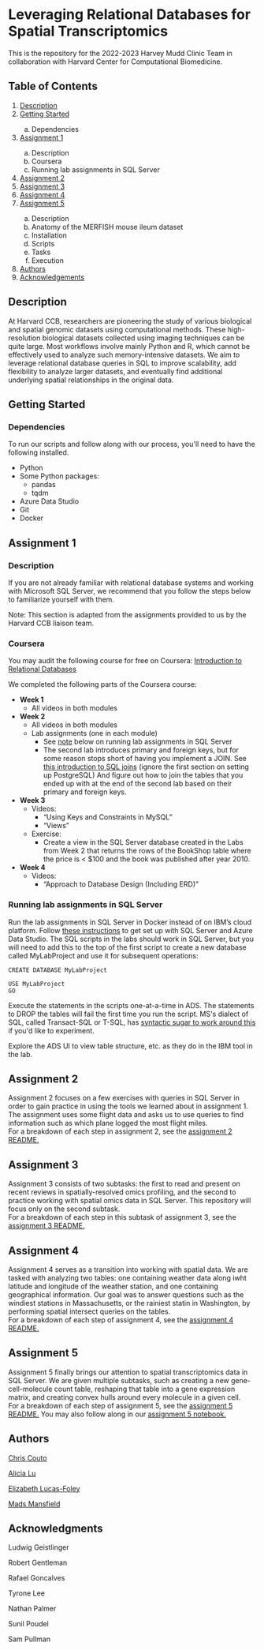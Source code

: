 # Leveraging Relational Databases for Spatial Transcriptomics

This is the repository for the 2022-2023 Harvey Mudd Clinic Team in collaboration with Harvard Center for Computational Biomedicine.

## Table of Contents
<ol>
<li> <a href="#description">Description</a> </li>
<li> <a href="#starting">Getting Started</a> </li>
	<ol type="a">
	<li>Dependencies</li>
</ol>
<li> <a href="#assignment1">Assignment 1</a> </li>
	<ol type="a">
	<li>Description</li>
	<li>Coursera</li>
	<li>Running lab assignments in SQL Server</li>
	</ol>
<li> <a href="#assignment2">Assignment 2</a> </li>
<li> <a href="#assignment3">Assignment 3</a> </li>
<li> <a href="#assignment4">Assignment 4</a> </li>
<li> <a href="#assignment5">Assignment 5</a> </li>
	<ol type="a">
	<li>Description</li>
	<li>Anatomy of the MERFISH mouse ileum dataset</li>
	<li>Installation</li>
	<li>Scripts</li>
	<li>Tasks</li>
	<li>Execution</li>
	</ol>
<li> <a href="#authors">Authors</a> </li>
<li> <a href="#acknowledgements">Acknowledgements</a> </li>
</ol>

## Description <a name="description"></a>

At Harvard CCB, researchers are pioneering the study of various biological and spatial genomic datasets using computational methods. These high-resolution biological datasets collected using imaging techniques can be quite large. Most workflows involve mainly Python and R, which cannot be effectively used to analyze such memory-intensive datasets. We aim to leverage relational database queries in SQL to improve scalability, add flexibility to analyze larger datasets, and eventually find additional underlying spatial relationships in the original data. 

## Getting Started <a name="starting"></a>

### Dependencies

To run our scripts and follow along with our process, you'll need to have the following installed.

* Python
* Some Python packages:
  * pandas
  * tqdm
* Azure Data Studio
* Git
* Docker

## Assignment 1 <a name="assignment1"></a>

### Description

If you are not already familiar with relational database systems and working with Microsoft SQL Server,  we recommend that you follow the steps below to familiarize yourself with them. 

Note: This section is adapted from the assignments provided to us by the Harvard CCB liaison team.

### Coursera 

You may audit the following course for free on Coursera: [Introduction to Relational Databases](https://www.coursera.org/learn/introduction-to-relational-databases#syllabus)

We completed the following parts of the Coursera course:
* **Week 1**
	* All videos in both modules
* **Week 2**
	* All videos in both modules
	* Lab assignments (one in each module)
		* See [note](#labAssign) below on running lab assignments in SQL Server
		* The second lab introduces primary and foreign keys, but for some reason stops short of having you implement a JOIN. See [this introduction to SQL joins](https://www.datacamp.com/tutorial/introduction-to-sql-joins) (ignore the first section on setting up PostgreSQL) And figure out how to join the tables that you ended up with at the end of the second lab based on their primary and foreign keys.
* **Week 3**
	* Videos:
		* “Using Keys and Constraints in MySQL”
		* “Views”
	* Exercise:
		* Create a view in the SQL Server database created in the Labs from Week 2 that returns the rows of the BookShop table where the price is < $100 and the book was published after year 2010.
* **Week 4**
	* Videos:
		* “Approach to Database Design (Including ERD)”

### Running lab assignments in SQL Server <a name="labAssign"></a>

Run the lab assignments in SQL Server in Docker instead of on IBM’s cloud platform. Follow [these instructions](https://www.sqlshack.com/how-to-set-up-and-run-sql-server-docker-image/) to get set up with SQL Server and Azure Data Studio. The SQL scripts in the labs should work in SQL Server, but you will need to add this to the top of the first script to create a new database called MyLabProject and use it for subsequent operations: 
```
CREATE DATABASE MyLabProject
 
USE MyLabProject
GO
```
Execute the statements in the scripts one-at-a-time in ADS.  The statements to DROP the tables will fail the first time you run the script.  MS's dialect of SQL, called Transact-SQL or T-SQL, has [syntactic sugar to work around this](https://learn.microsoft.com/en-us/sql/t-sql/statements/drop-table-transact-sql?view=sql-server-ver16) if you'd like to experiment.

Explore the ADS UI  to view table structure, etc. as they do in the IBM tool in the lab.
 

 


## Assignment 2 <a name="assignment2"></a>

Assignment 2 focuses on a few exercises with queries in SQL Server in order to gain practice in using the tools we learned about in assignment 1. The assignment uses some flight data and asks us to use queries to find information such as which plane logged the most flight miles. \
For a breakdown of each step in assignment 2, see the [assignment 2 README.](assignment_2/README.md)

## Assignment 3 <a name="assignment3"></a>

Assignment 3 consists of two subtasks: the first to read and present on recent reviews in spatially-resolved omics profiling, and the second to practice working with spatial omics data in SQL Server. This repository will focus only on the second subtask. \
For a breakdown of each step in this subtask of assignment 3, see the [assignment 3 README.](assignment_3/README.md)

## Assignment 4 <a name="assignment4"></a>

Assignment 4 serves as a transition into working with spatial data. We are tasked with analyzing two tables: one containing weather data along iwht latitude and longitude of the weather station, and one containing geographical information. Our goal was to answer questions such as the windiest stations in Massachusetts, or the rainiest statin in Washington, by performing spatial intersect queries on the tables. \
For a breakdown of each step of assignment 4, see the [assignment 4 README.](assignment_4/README.md)

## Assignment 5 <a name="assignment5"></a>

Assignment 5 finally brings our attention to spatial transcriptomics data in SQL Server. We are given multiple subtasks, such as creating a new gene-cell-molecule count table, reshaping that table into a gene expression matrix, and creating convex hulls around every molecule in a given cell. \
For a breakdown of each step of assignment 5, see the [assignment 5 README.](assignment_4/README.md)
You may also follow along in our [assignment 5 notebook.](Notebooks/Assignment5NotebookSummarized.ipynb)

## Authors <a name="authors"></a>

[Chris Couto](https://github.com/cgcouto)

[Alicia Lu](https://github.com/kunyanglu)

[Elizabeth Lucas-Foley](https://github.com/elucasfoley)

[Mads Mansfield](https://github.com/Paruhdoks)


## Acknowledgments <a name="acknowledgements"></a>

Ludwig Geistlinger

Robert Gentleman

Rafael Goncalves

Tyrone Lee

Nathan Palmer

Sunil Poudel

Sam Pullman
